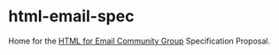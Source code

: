 # html-email-spec
Home for the [HTML for Email Community Group](https://www.w3.org/community/htmail/) Specification Proposal.
